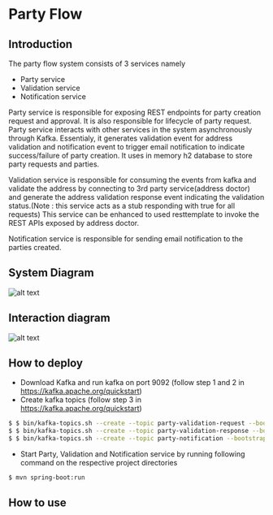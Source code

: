 # Party Flow

## Introduction
 The party flow system consists of 3 services namely 
 - Party service 
 - Validation service 
 - Notification service
 
 Party service is responsible for exposing REST endpoints for party creation request and approval. It is also responsible for lifecycle of party request. Party service interacts with other services in the system asynchronously through Kafka. Essentialy, it generates validation event for address validation and notification event to trigger email notification to indicate success/failure of party creation. It uses in memory h2 database to store party requests and parties.
 
 Validation service is responsible for consuming the events from kafka and validate the address by connecting to 3rd party service(address doctor) and generate the address validation response event indicating the validation status.(Note :  this service acts as a stub responding with true for all requests) This service can be enhanced to used resttemplate to invoke the REST APIs exposed by address doctor.

Notification service is responsible for sending email notification to the parties created. 
 
## System Diagram 
![alt text](https://github.com/nareshm87/party-flow/blob/master/images/system.png?raw=true)
## Interaction diagram 
![alt text](https://github.com/nareshm87/party-flow/blob/master/images/sequence.png?raw=true)
## How to deploy 
- Download Kafka and run kafka on port 9092 (follow step 1 and 2 in https://kafka.apache.org/quickstart)
- Create kafka topics (follow step 3 in https://kafka.apache.org/quickstart)
```sh
$ $ bin/kafka-topics.sh --create --topic party-validation-request --bootstrap-server localhost:9092
$ $ bin/kafka-topics.sh --create --topic party-validation-response --bootstrap-server localhost:9092
$ $ bin/kafka-topics.sh --create --topic party-notification --bootstrap-server localhost:9092
```
- Start Party, Validation and Notification service by running following command on the respective project directories
```sh
$ mvn spring-boot:run
```
## How to use 

